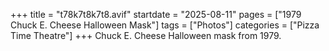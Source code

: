 +++
title = "t78k7t8k7t8.avif"
startdate = "2025-08-11"
pages = ["1979 Chuck E. Cheese Halloween Mask"]
tags = ["Photos"]
categories = ["Pizza Time Theatre"]
+++
Chuck E. Cheese Halloween mask from 1979.

